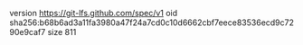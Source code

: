 version https://git-lfs.github.com/spec/v1
oid sha256:b68b6ad3a11fa3980a47f24a7cd0c10d6662cbf7eece83536ecd9c7290e9caf7
size 811
